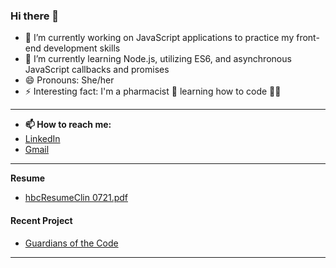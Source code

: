 ### Hi there 👋



- 🔭 I’m currently working on JavaScript applications to practice my front-end development skills
- 🌱 I’m currently learning Node.js, utilizing ES6, and asynchronous JavaScript callbacks and promises 
- 😄 Pronouns: She/her
- ⚡ Interesting fact: I'm a pharmacist 💊  learning how to code :woman_technologist:

---
- __📫 How to reach me:__ 
- [LinkedIn](https://linkedin.com/in/heatherbcooper)
- [Gmail](hbcooper4@gmail.com)
---
__Resume__
- [hbcResumeClin 0721.pdf](https://github.com/cheribc/cheribc/files/7772514/hbcResumeClin.0721.pdf)


#### __Recent Project__
- [Guardians of the Code](https://nsoroma.github.io/Guardians-of-the-Code-Galaxy)


---

